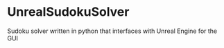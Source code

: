 # UnrealSudokuSolver
Sudoku solver written in python that interfaces with Unreal Engine for the GUI

